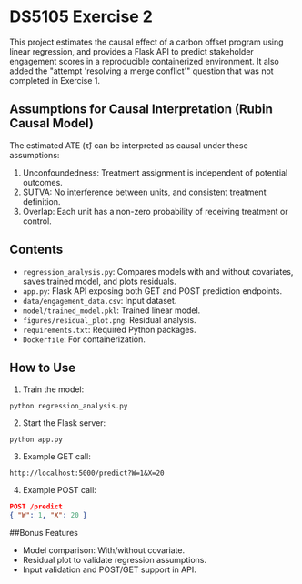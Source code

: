 # DS5105 Exercise 2

This project estimates the causal effect of a carbon offset program using linear regression,
and provides a Flask API to predict stakeholder engagement scores in a reproducible containerized environment.
It also added the "attempt 'resolving a merge conflict'" question that was not completed in Exercise 1.

## Assumptions for Causal Interpretation (Rubin Causal Model)
The estimated ATE (τ̂) can be interpreted as causal under these assumptions:
1. Unconfoundedness: Treatment assignment is independent of potential outcomes.
2. SUTVA: No interference between units, and consistent treatment definition.
3. Overlap: Each unit has a non-zero probability of receiving treatment or control.

## Contents
- `regression_analysis.py`: Compares models with and without covariates, saves trained model, and plots residuals.
- `app.py`: Flask API exposing both GET and POST prediction endpoints.
- `data/engagement_data.csv`: Input dataset.
- `model/trained_model.pkl`: Trained linear model.
- `figures/residual_plot.png`: Residual analysis.
- `requirements.txt`: Required Python packages.
- `Dockerfile`: For containerization.

## How to Use
1. Train the model:
```
python regression_analysis.py
```

2. Start the Flask server:
```
python app.py
```

3. Example GET call:
```
http://localhost:5000/predict?W=1&X=20
```

4. Example POST call:
```json
POST /predict
{ "W": 1, "X": 20 }
```

##Bonus Features
- Model comparison: With/without covariate.
- Residual plot to validate regression assumptions.
- Input validation and POST/GET support in API.
